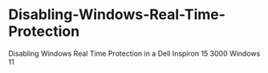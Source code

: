 # Disabling-Windows-Real-Time-Protection
Disabling Windows Real Time Protection in a Dell Inspiron 15 3000 Windows 11 


